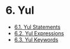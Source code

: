 <!-- This file is generated automatically by infrastructure scripts (crates/codegen/spec/src/lib.rs:29:22). Please don't edit by hand. -->

# 6. Yul

- [6.1. Yul Statements](./01-yul-statements.md)
- [6.2. Yul Expressions](./02-yul-expressions.md)
- [6.3. Yul Keywords](./03-yul-keywords.md)
